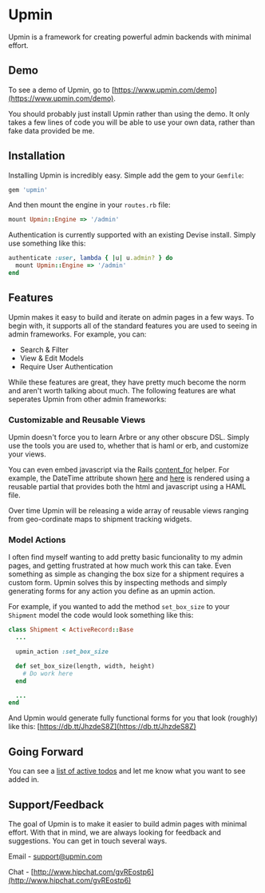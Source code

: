 # Upmin

Upmin is a framework for creating powerful admin backends with minimal effort.


## Demo

To see a demo of Upmin, go to [https://www.upmin.com/demo](https://www.upmin.com/demo).

You should probably just install Upmin rather than using the demo. It only takes a few lines of code you will be able to use your own data, rather than fake data provided be me.


## Installation

Installing Upmin is incredibly easy. Simple add the gem to your `Gemfile`:

```ruby
gem 'upmin'
```

And then mount the engine in your `routes.rb` file:

```ruby
mount Upmin::Engine => '/admin'
```

Authentication is currently supported with an existing Devise install. Simply use something like this:

```ruby
authenticate :user, lambda { |u| u.admin? } do
  mount Upmin::Engine => '/admin'
end
```


## Features

Upmin makes it easy to build and iterate on admin pages in a few ways. To begin with, it supports all of the standard features you are used to seeing in admin frameworks. For example, you can:

- Search & Filter
- View & Edit Models
- Require User Authentication

While these features are great, they have pretty much become the norm and aren't worth talking about much. The following features are what seperates Upmin from other admin frameworks:


### Customizable and Reusable Views

Upmin doesn't force you to learn Arbre or any other obscure DSL. Simply use the tools you are used to, whether that is haml or erb, and customize your views.

You can even embed javascript via the Rails [content_for](http://api.rubyonrails.org/classes/ActionView/Helpers/CaptureHelper.html#method-i-content_for) helper. For example, the DateTime attribute shown [here](https://db.tt/0IHCE330) and [here](https://db.tt/7auKD5nB) is rendered using a reusable partial that provides both the html and javascript using a HAML file.

Over time Upmin will be releasing a wide array of reusable views ranging from geo-cordinate maps to shipment tracking widgets.


### Model Actions

I often find myself wanting to add pretty basic funcionality to my admin pages, and getting frustrated at how much work this can take. Even something as simple as changing the box size for a shipment requires a custom form. Upmin solves this by inspecting methods and simply generating forms for any action you define as an upmin action.

For example, if you wanted to add the method `set_box_size` to your `Shipment` model the code would look something like this:

```ruby
class Shipment < ActiveRecord::Base
  ...

  upmin_action :set_box_size

  def set_box_size(length, width, height)
    # Do work here
  end

  ...
end
```

And Upmin would generate fully functional forms for you that look (roughly) like this: [https://db.tt/JhzdeS8Z](https://db.tt/JhzdeS8Z)


## Going Forward

You can see a [list of active todos](todo.md) and let me know what you want to see added in.

## Support/Feedback

The goal of Upmin is to make it easier to build admin pages with minimal effort. With that in mind, we are always looking for feedback and suggestions. You can get in touch several ways.

Email - [support@upmin.com](support@upmin.com)

Chat - [http://www.hipchat.com/gvREostp6](http://www.hipchat.com/gvREostp6)

